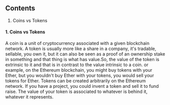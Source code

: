## Contents
1. Coins vs Tokens



#### 1. Coins vs Tokens
A coin is a unit of cryptocurrency associated with a given blockchain network. A token is usually more like a share in a company, it's tradable, sellable, you own it, but it can also be seen as a proof of an ownership stake in something and that thing is what has value.So, the value of the token is extrinsic to it and that is in contrast to the value intrinsic to a coin.
or example, on the Ethereum blockchain, you might buy tokens with your Ether, but you wouldn't buy Ether with your tokens, you would sell your tokens for Ether. Tokens can be created arbitrarily on the Ethereum network. If you have a project, you could invent a token and sell it to fund raise. The value of your token is associated to whatever is behind it, whatever it represents.
